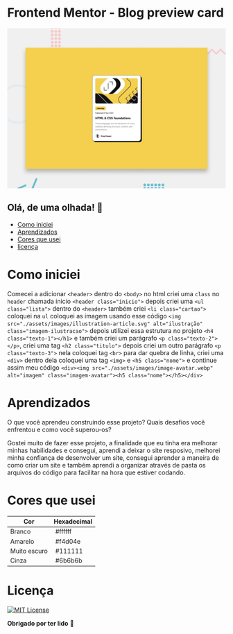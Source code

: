 # Frontend Mentor - Blog preview card

![Design preview for the Blog preview card coding challenge](./preview.jpg)

## Olá, de uma olhada! 👋
- [Como iniciei](https://github.com/Arthur18dev/Projeto-card-blog?tab=readme-ov-file#como-iniciei)
- [Aprendizados](https://github.com/Arthur18dev/Projeto-card-blog?tab=readme-ov-file#aprendizados)
- [Cores que usei](https://github.com/Arthur18dev/Projeto-card-blog?tab=readme-ov-file#cores-que-usei)
- [licença](https://github.com/Arthur18dev/Projeto-card-blog?tab=readme-ov-file#licen%C3%A7a)


# Como iniciei
Comecei a adicionar `<header>` dentro do `<body>` no html criei uma `class` no `header` chamada inicio `<header class="inicio">`
depois criei uma `<ul class="lista">` dentro do `<header>` também criei `<li class="cartao">` coloquei na `ul` coloquei as imagem usando esse código `<img src="./assets/images/illustration-article.svg" alt="ilustração" class="imagem-ilustracao">` depois utilizei essa estrutura no projeto `<h4 class="texto-1"></h1>` e também criei um parágrafo `<p class="texto-2"></p>`, criei uma tag `<h2 class="titulo">` depois criei um outro parágrafo `<p class="texto-3">` nela coloquei tag `<br>` para dar quebra de linha, criei uma `<div>` dentro dela coloquei uma tag `<img>` e `<h5 class="nome">` e continue assim meu código `<div><img src="./assets/images/image-avatar.webp" alt="imagem" class="imagem-avatar"><h5 class="nome"></h5></div>` 

# Aprendizados

O que você aprendeu construindo esse projeto? Quais desafios você enfrentou e como você superou-os?

Gostei muito de fazer esse projeto, a finalidade que eu tinha era melhorar minhas habilidades e consegui, aprendi a deixar o site resposivo, melhorei minha confiança de desenvolver um site, consegui aprender a maneira de como criar um site e também aprendi a organizar através de pasta os arquivos do código para facilitar na hora que estiver codando.

# Cores que usei

| Cor               | Hexadecimal                                                |
| ----------------- | ---------------------------------------------------------------- |
| Branco       | ![]() #ffffff |
| Amarelo      | ![]() #f4d04e |
| Muito escuro | ![]() #111111 |
| Cinza        | ![]() #6b6b6b |



# Licença

[![MIT License](https://img.shields.io/badge/License-MIT-green.svg)]()


**Obrigado por ter lido** 🚀
